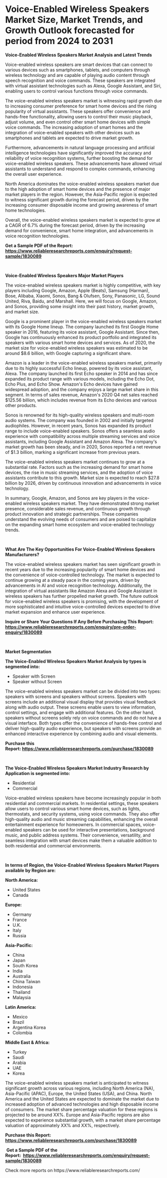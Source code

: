 <p><h1>Voice-Enabled Wireless Speakers Market Size, Market Trends, and Growth Outlook forecasted for period from 2024 to 2031</h1></p><p><strong>Voice-Enabled Wireless Speakers Market Analysis and Latest Trends</strong></p>
<p><p>Voice-enabled wireless speakers are smart devices that can connect to various devices such as smartphones, tablets, and computers through wireless technology and are capable of playing audio content through speech recognition and voice commands. These speakers are integrated with virtual assistant technologies such as Alexa, Google Assistant, and Siri, enabling users to control various functions through voice commands.</p><p>The voice-enabled wireless speakers market is witnessing rapid growth due to increasing consumer preference for smart home devices and the rising popularity of virtual assistants. These speakers offer convenience and hands-free functionality, allowing users to control their music playback, adjust volume, and even control other smart home devices with simple voice commands. The increasing adoption of smart homes and the integration of voice-enabled speakers with other devices such as smartphones and tablets are expected to drive market growth.</p><p>Furthermore, advancements in natural language processing and artificial intelligence technologies have significantly improved the accuracy and reliability of voice recognition systems, further boosting the demand for voice-enabled wireless speakers. These advancements have allowed virtual assistants to understand and respond to complex commands, enhancing the overall user experience.</p><p>North America dominates the voice-enabled wireless speakers market due to the high adoption of smart home devices and the presence of major market players in the region. However, the Asia-Pacific region is expected to witness significant growth during the forecast period, driven by the increasing consumer disposable income and growing awareness of smart home technologies.</p><p>Overall, the voice-enabled wireless speakers market is expected to grow at a CAGR of 6.7% during the forecast period, driven by the increasing demand for convenience, smart home integration, and advancements in voice recognition technologies.</p></p>
<p><strong>Get a Sample PDF of the Report:&nbsp; <a href="https://www.reliableresearchreports.com/enquiry/request-sample/1830089">https://www.reliableresearchreports.com/enquiry/request-sample/1830089</a></strong></p>
<p>&nbsp;</p>
<p><strong>Voice-Enabled Wireless Speakers Major Market Players</strong></p>
<p><p>The voice-enabled wireless speakers market is highly competitive, with key players including Google, Amazon, Apple (Beats), Samsung (Harman), Bose, Alibaba, Xiaomi, Sonos, Bang & Olufsen, Sony, Panasonic, LG, Sound United, Riva, Baidu, and Marshall. Here, we will focus on Google, Amazon, and Sonos, providing some insight into their past history, market growth, and market size.</p><p>Google is a prominent player in the voice-enabled wireless speakers market with its Google Home lineup. The company launched its first Google Home speaker in 2016, featuring its voice assistant, Google Assistant. Since then, Google has continuously enhanced its product portfolio and integrated its speakers with various smart home devices and services. As of 2020, the market size for voice-enabled wireless speakers was estimated to be around $8.6 billion, with Google capturing a significant share.</p><p>Amazon is a leader in the voice-enabled wireless speakers market, primarily due to its highly successful Echo lineup, powered by its voice assistant, Alexa. The company launched its first Echo speaker in 2014 and has since expanded its product range with various models, including the Echo Dot, Echo Plus, and Echo Show. Amazon's Echo devices have gained widespread adoption, and the company enjoys a large market share in this segment. In terms of sales revenue, Amazon's 2020 Q4 net sales reached $125.56 billion, which includes revenue from its Echo devices and various other products.</p><p>Sonos is renowned for its high-quality wireless speakers and multi-room audio systems. The company was founded in 2002 and initially targeted audiophiles. However, in recent years, Sonos has expanded its product range to include voice-enabled speakers. Sonos offers a seamless audio experience with compatibility across multiple streaming services and voice assistants, including Google Assistant and Amazon Alexa. The company's market growth has been steady, and in 2020, Sonos reported a net revenue of $1.3 billion, marking a significant increase from previous years.</p><p>The voice-enabled wireless speakers market continues to grow at a substantial rate. Factors such as the increasing demand for smart home devices, the rise in music streaming services, and the adoption of voice assistants contribute to this growth. Market size is expected to reach $27.8 billion by 2026, driven by continuous innovation and advancements in voice technology.</p><p>In summary, Google, Amazon, and Sonos are key players in the voice-enabled wireless speakers market. They have demonstrated strong market presence, considerable sales revenue, and continuous growth through product innovation and strategic partnerships. These companies understand the evolving needs of consumers and are poised to capitalize on the expanding smart home ecosystem and voice-enabled technology trends.</p></p>
<p>&nbsp;</p>
<p><strong>What Are The Key Opportunities For Voice-Enabled Wireless Speakers Manufacturers?</strong></p>
<p><p>The voice-enabled wireless speakers market has seen significant growth in recent years due to the increasing popularity of smart home devices and the convenience of voice-controlled technology. The market is expected to continue growing at a steady pace in the coming years, driven by advancements in AI and voice recognition technology. Additionally, the integration of virtual assistants like Amazon Alexa and Google Assistant in wireless speakers has further propelled market growth. The future outlook for voice-enabled wireless speakers is promising, with the development of more sophisticated and intuitive voice-controlled devices expected to drive market expansion and enhance user experience.</p></p>
<p><strong>Inquire or Share Your Questions If Any Before Purchasing This Report: <a href="https://www.reliableresearchreports.com/enquiry/pre-order-enquiry/1830089">https://www.reliableresearchreports.com/enquiry/pre-order-enquiry/1830089</a></strong></p>
<p>&nbsp;</p>
<p><strong>Market Segmentation</strong></p>
<p><strong>The Voice-Enabled Wireless Speakers Market Analysis by types is segmented into:</strong></p>
<p><ul><li>Speaker with Screen</li><li>Speaker without Screen</li></ul></p>
<p><p>The voice-enabled wireless speakers market can be divided into two types: speakers with screens and speakers without screens. Speakers with screens include an additional visual display that provides visual feedback along with audio output. These screens enable users to view information, control settings, and engage with additional features. On the other hand, speakers without screens solely rely on voice commands and do not have a visual interface. Both types offer the convenience of hands-free control and deliver high-quality audio experience, but speakers with screens provide an enhanced interactive experience by combining audio and visual elements.</p></p>
<p><strong>Purchase this Report:&nbsp;<a href="https://www.reliableresearchreports.com/purchase/1830089">https://www.reliableresearchreports.com/purchase/1830089</a></strong></p>
<p>&nbsp;</p>
<p><strong>The Voice-Enabled Wireless Speakers Market Industry Research by Application is segmented into:</strong></p>
<p><ul><li>Residential</li><li>Commercial</li></ul></p>
<p><p>Voice-enabled wireless speakers have become increasingly popular in both residential and commercial markets. In residential settings, these speakers allow users to control various smart home devices, such as lights, thermostats, and security systems, using voice commands. They also offer high-quality audio and music streaming capabilities, enhancing the overall entertainment experience for homeowners. In commercial spaces, voice-enabled speakers can be used for interactive presentations, background music, and public address systems. Their convenience, versatility, and seamless integration with smart devices make them a valuable addition to both residential and commercial environments.</p></p>
<p>&nbsp;</p>
<p><strong>In terms of Region, the Voice-Enabled Wireless Speakers Market Players available by Region are:</strong></p>
<p>
    <p> <strong> North America: </strong>
        <ul>
            <li>United States</li>
            <li>Canada</li>
        </ul>
        </p> 
    <p> <strong> Europe: </strong>
        <ul>
            <li>Germany</li>
            <li>France</li>
            <li>U.K.</li>
            <li>Italy</li>
            <li>Russia</li>
        </ul>
        </p> 
    <p> <strong> Asia-Pacific: </strong>
        <ul>
            <li>China</li>
            <li>Japan</li>
            <li>South Korea</li>
            <li>India</li>
            <li>Australia</li>
            <li>China Taiwan</li>
            <li>Indonesia</li>
            <li>Thailand</li>
            <li>Malaysia</li>
        </ul>
        </p> 
    <p> <strong> Latin America: </strong>
        <ul>
            <li>Mexico</li>
            <li>Brazil</li>
            <li>Argentina Korea</li>
            <li>Colombia</li>
        </ul>
        </p> 
    <p> <strong> Middle East & Africa: </strong>
        <ul>
            <li>Turkey</li>
            <li>Saudi</li>
            <li>Arabia</li>
            <li>UAE</li>
            <li>Korea</li>
        </ul>
    </p>
    </p>
<p><p>The voice-enabled wireless speakers market is anticipated to witness significant growth across various regions, including North America (NA), Asia-Pacific (APAC), Europe, the United States (USA), and China. North America and the United States are expected to dominate the market due to increased adoption of advanced technologies and high disposable income of consumers. The market share percentage valuation for these regions is projected to be around XX%. Europe and Asia-Pacific regions are also expected to experience substantial growth, with a market share percentage valuation of approximately XX% and XX%, respectively.</p></p>
<p><strong>Purchase this Report: <a href="https://www.reliableresearchreports.com/purchase/1830089">https://www.reliableresearchreports.com/purchase/1830089</a></strong></p>
<p>&nbsp;<strong>Get a Sample PDF of the Report:&nbsp;&nbsp;<a href="https://www.reliableresearchreports.com/enquiry/request-sample/1830089">https://www.reliableresearchreports.com/enquiry/request-sample/1830089</a></strong></p>
<p><strong></strong></p>
<p>Check more reports on https://www.reliableresearchreports.com/</p>